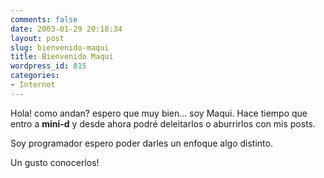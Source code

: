 ```yaml
---
comments: false
date: 2003-01-29 20:18:34
layout: post
slug: bienvenido-maqui
title: Bienvenido Maqui
wordpress_id: 815
categories:
- Internet
---
```


Hola! como andan? espero que muy bien… soy Maqui. Hace tiempo que entro a **mini-d** y desde ahora podré deleitarlos o aburrirlos con mis posts.  

Soy programador espero poder darles un enfoque algo distinto.





Un gusto conocerlos!




 
